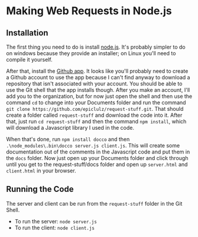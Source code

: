 # Making Web Requests in Node.js

## Installation

The first thing you need to do is install [node.js](http://www.nodejs.org). It's probably simpler to do on windows because
they provide an installer; on Linux you'll need to compile it yourself.

After that, install the [Github app](https://github-windows.s3.amazonaws.com/GitHubSetup.exe). It looks like you'll
probably need to create a Github account to use the app because I can't find anyway to download a repository that isn't
associated with your account. You should be able to use the Git shell that the app installs though. After you make an
account, I'll add you to the organization, but for now just open the shell and then use the command `cd` to change into
your Documents folder and run the command `git clone https://github.com/epiclulz/request-stuff.git`. That should create
a folder called `request-stuff` and download the code into it. After that, just run `cd request-stuff` and then the command `npm install`, which will download a Javascript library I used in the code.

When that's done, run `npm install docco` and then `.\node_modules\.bin\docco server.js client.js`. This will create some documentation out of the comments in the Javascript code and put them in the `docs` folder. Now just open up your Documents folder and click through until you get to the request-stuff/docs folder and open up `server.html` and `client.html` in your browser.

## Running the Code

The server and client can be run from the `request-stuff` folder in the Git Shell.

* To run the server: `node server.js`
* To run the client: `node client.js`

